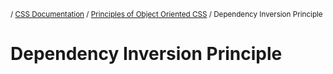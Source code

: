 <sub>/ [CSS Documentation](..) / [Principles of Object Oriented CSS](.) / Dependency Inversion Principle</sub>

# Dependency Inversion Principle

